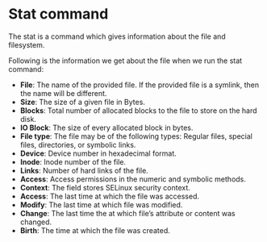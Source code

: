 # Stat command

The stat is a  command which gives information about the file and filesystem.

Following is the information we get about the file when we run the stat command:

- **File**: The name of the provided file. If the provided file is a symlink, then the name will be different.
- **Size**: The size of a given file in Bytes.
- **Blocks**: Total number of allocated blocks to the file to store on the hard disk.
- **IO Block**: The size of every allocated block in bytes.
- **File type**: The file may be of the following types: Regular files, special files, directories, or symbolic links.
- **Device**: Device number in hexadecimal format.
- **Inode**: Inode number of the file.
- **Links**: Number of hard links of the file.
- **Access**: Access permissions in the numeric and symbolic methods.
- **Context**: The field stores SELinux security context.
- **Access**: The last time at which the file was accessed.
- **Modify**: The last time at which file was modified.
- **Change**: The last time the at which file’s attribute or content was changed.
- **Birth**: The time at which the file was created.
